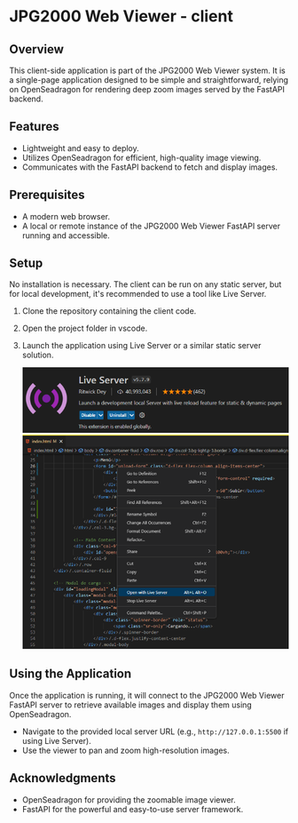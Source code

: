 # JPG2000 Web Viewer - client

## Overview

This client-side application is part of the JPG2000 Web Viewer system. It is a single-page application designed to be simple and straightforward, relying on OpenSeadragon for rendering deep zoom images served by the FastAPI backend.

## Features

- Lightweight and easy to deploy.
- Utilizes OpenSeadragon for efficient, high-quality image viewing.
- Communicates with the FastAPI backend to fetch and display images.

## Prerequisites

- A modern web browser.
- A local or remote instance of the JPG2000 Web Viewer FastAPI server running and accessible.

## Setup

No installation is necessary. The client can be run on any static server, but for local development, it's recommended to use a tool like Live Server.

1. Clone the repository containing the client code.
2. Open the project folder in vscode.
3. Launch the application using Live Server or a similar static server solution.

   ![Alt text](image.png)
   ![Alt text](image-1.png)

## Using the Application

Once the application is running, it will connect to the JPG2000 Web Viewer FastAPI server to retrieve available images and display them using OpenSeadragon.

- Navigate to the provided local server URL (e.g., `http://127.0.0.1:5500` if using Live Server).
- Use the viewer to pan and zoom high-resolution images.

## Acknowledgments

- OpenSeadragon for providing the zoomable image viewer.
- FastAPI for the powerful and easy-to-use server framework.
